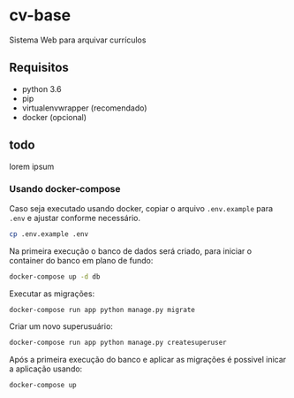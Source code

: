 # cv-base
Sistema Web para arquivar currículos


## Requisitos
- python 3.6
- pip
- virtualenvwrapper (recomendado)
- docker (opcional)

## todo
lorem ipsum

### Usando docker-compose
Caso seja executado usando docker, copiar o arquivo `.env.example` para `.env` e ajustar conforme necessário.

```sh
cp .env.example .env
```

Na primeira execução o banco de dados será criado, para iniciar o container do banco em plano de fundo:
```sh
docker-compose up -d db
```

Executar as migrações:
```sh
docker-compose run app python manage.py migrate
```

Criar um novo superusuário:
```sh
docker-compose run app python manage.py createsuperuser
```

Após a primeira execução do banco e aplicar as migrações é possivel inicar a aplicação usando:
```sh
docker-compose up
```
